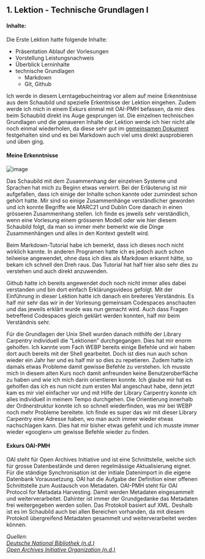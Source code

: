 ## 1. Lektion - Technische Grundlagen I

#### Inhalte:
Die Erste Lektion hatte folgende Inhalte:
- Präsentation Ablauf der Vorlesungen
- Vorstellung Leistungsnachweis
- Überblick Lerninhalte
- technische Grundlagen  
  - Markdown
  - Git, Github

Ich werde in diesem Lerntagebucheintrag vor allem auf meine Erkenntnisse aus dem Schaubild und spezielle Erkentnisse der Lektion eingehen. Zudem werde ich mich in einem Exkurs einmal mit OAI-PMH befassen, da mir dies beim Schaubild direkt ins Auge gesprungen ist. Die einzelnen technischen Grundlagen und die genaueren Inhalte der Lektion werde ich hier nicht alle noch einmal wiederholen, da diese sehr gut im [gemeinsamen Dokument](https://pad.gwdg.de/Nj7bLYj_QHqaP9o29V0yGw) festgehalten sind und es bei Markdown auch viel ums direkt ausprobieren und üben ging.


#### Meine Erkenntnisse
![image](https://user-images.githubusercontent.com/90840517/219852065-5b68d538-d5b3-4381-81a0-8cd457c2e5ae.png)

Das Schaubild mit dem Zusammenhang der einzelnen Systeme und Sprachen hat mich zu Beginn etwas verwirrt. Bei der Erläuterung ist mir aufgefallen, dass ich einige der Inhalte schon kannte oder zumindest schon gehört hatte. Mir sind so einige Zusammenhänge verständlicher geworden und ich konnte Begriffe wie MARC21 und Dublin Core danach in einen grösseren Zusammenhang stellen. Ich finde es jeweils sehr verständlich, wenn eine Vorlesung einem grösseren Modell oder wie hier diesem Schaubild folgt, da man so immer mehr bemerkt wie die Dinge Zusammenhängen und alles in den Kontext gestellt wird.

Beim Markdown-Tutorial habe ich bemerkt, dass ich dieses noch nicht wirklich kannte. In anderen Programen hatte ich es jedoch auch schon teilweise angewendet, ohne dass ich dies als Markdown erkannt hätte, so bekam ich schnell den Dreh raus. Das Tutorial hat half hier also sehr dies zu verstehen und auch direkt anzuwenden.

Github hatte ich bereits angewendet doch noch nicht immer alles dabei verstanden und bin dort einfach Erklärungsvideos gefolgt. Mit der Einführung in dieser Lektion hatte ich danach ein breiteres Verständnis. Es half mir sehr das wir in der Vorlesung gemeinsam Codespaces anschauten und das jeweils erklärt wurde was nun gemacht wird. Auch dass Fragen betreffend Codespaces gleich geklärt werden konnten, half mir beim Verständnis sehr.

Für die Grundlagen der Unix Shell wurden danach mithilfe der Library Carpentry individuell die “Lektionen” durchgegangen. Dies hat mir enorm geholfen. Ich kannte vom Fach WEBP bereits einige Befehle und wir haben dort auch bereits mit der Shell gearbeitet. Doch ist dies nun auch schon wieder ein Jahr her und es half mir so dies zu repetieren. Zudem hatte ich damals etwas Probleme damit gewisse Befehle zu verstehen. Ich musste mich in diesem alten Kurs noch damit anfreunden keine Benutzeroberfläche zu haben und wie ich mich darin orientieren konnte. Ich glaube mir hat es geholfen das ich es nun nicht zum ersten Mal angeschaut habe, denn jetzt kam es mir viel einfacher vor und mit Hilfe der Library Carpentry konnte ich alles individuell in meinem Tempo durchgehen. Die Orientierung innerhalb der Ordnerstruktur konnte ich so schnell wiederfinden, was mir bei WEBP noch mehr Probleme bereitete. Ich finde es super das wir mit dieser Library Carpentry eine Adresse haben, wo man auch immer wieder etwas nachschlagen kann. Dies hat mir bisher etwas gefehlt und ich musste immer wieder «googlen» um gewisse Befehle wieder zu finden.


#### Exkurs OAI-PMH

OAI steht für Open Archives Initiative und ist eine Schnittstelle, welche sich für grosse Datenbestände und deren regelmässige Aktualisierung eignet. Für die ständige Synchronisation ist der initiale Datenimport in die eigene Datenbank Voraussetzung. OAI hat die Aufgabe der Definition einer offenen Schnittstelle zum Austausch von Metadaten. OAI-PMH steht für OAI Protocol for Metadata Harvesting. Damit werden Metadaten eingesammelt und weiterverarbeitet. Dahinter ist immer der Grundgedanke das Metadaten frei weitergegeben werden sollen. Das Protokoll basiert auf XML. Deshalb ist es im Schaubild auch bei allen Bereichen vorhanden, da mit diesem Protokoll übergreifend Metadaten gesammelt und weiterverarbeitet werden können.

_Quellen:_   
_[Deutsche National Bibliothek (n.d.)](https://www.dnb.de/DE/Professionell/Metadatendienste/Datenbezug/OAI/oai_node.html)_  
_[Open Archives Initiative Organization (n.d.)](https://www.openarchives.org/organization/)_
